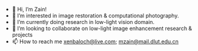 - 👋 Hi, I’m Zain!
- 👀 I’m interested in image restoration & computational photography.
- 🌱 I’m currently doing research in low-light vision domain.
- 💞️ I’m looking to collaborate on low-light image enhancement research & projects
- 📫 How to reach me xenbaloch@live.com; mzain@mail.dlut.edu.cn

<!---
xenbaloch/xenbaloch is a ✨ special ✨ repository because its `README.md` (this file) appears on your GitHub profile.
You can click the Preview link to take a look at your changes.
--->
